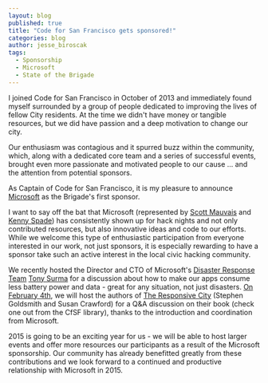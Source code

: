 ```yaml
---
layout: blog
published: true
title: "Code for San Francisco gets sponsored!"
categories: blog
author: jesse_biroscak
tags: 
  - Sponsorship
  - Microsoft
  - State of the Brigade
---
```


I joined Code for San Francisco in October of 2013 and immediately found myself surrounded by a group of people dedicated to improving the lives of fellow City residents. At the time we didn't have money or tangible resources, but we did have passion and a deep motivation to change our city.

Our enthusiasm was contagious and it spurred buzz within the community, which, along with a dedicated core team and a series of successful events, brought even more passionate and motivated people to our cause ... and the attention from potential sponsors.

As Captain of Code for San Francisco, it is my pleasure to announce [Microsoft](http://www.microsoftbayarea.com/) as the Brigade's first sponsor.

I want to say off the bat that Microsoft (represented by [Scott Mauvais](http://www.microsoftbayarea.com/author/scottmauvais/) and [Kenny Spade](http://www.microsoftbayarea.com/author/kspade/)) has consistently shown up for hack nights and not only contributed resources, but also innovative ideas and code to our efforts. While we welcome this type of enthusiastic participation from everyone interested in our work, not just sponsors, it is especially rewarding to have a sponsor take such an active interest in the local civic hacking community.

We recently hosted the Director and CTO of Microsoft's [Disaster Response Team](http://www.microsoft.com/about/corporatecitizenship/en-us/serving-communities/disaster-and-humanitarian-response/) [Tony Surma](https://twitter.com/tonysurma) for a discussion about how to make our apps consume less battery power and data - great for any situation, not just disasters.  [On February 4th](http://www.meetup.com/Code-for-San-Francisco-Civic-Hack-Night/events/219643560/), we will host the authors of [The Responsive City](http://datasmart.ash.harvard.edu/responsivecity) (Stephen Goldsmith and Susan Crawford) for a Q&A discussion on their book (check one out from the CfSF library), thanks to the introduction and coordination from Microsoft. 

2015 is going to be an exciting year for us - we will be able to host larger events and offer more resources our participants as a result of the Microsoft sponsorship. Our community has already benefitted greatly from these contributions and we look forward to a continued and productive relationship with Microsoft in 2015.
